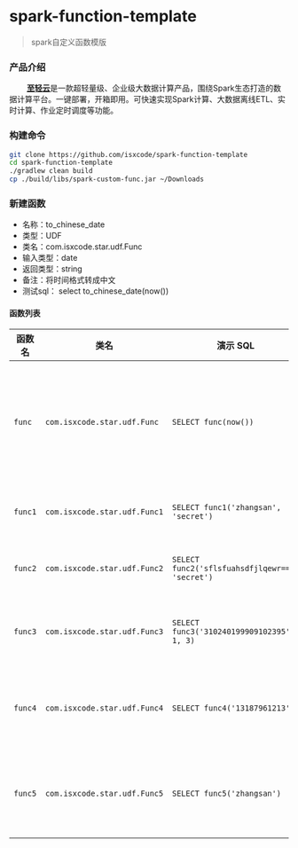 # spark-function-template

> spark自定义函数模版

### 产品介绍

&nbsp;&nbsp;&nbsp;&nbsp;&nbsp;&nbsp;&nbsp; [**至轻云**](https://zhiqingyun.isxcode.com)是一款超轻量级、企业级大数据计算产品，围绕Spark生态打造的数据计算平台。一键部署，开箱即用。可快速实现Spark计算、大数据离线ETL、实时计算、作业定时调度等功能。

### 构建命令

```bash
git clone https://github.com/isxcode/spark-function-template
cd spark-function-template
./gradlew clean build
cp ./build/libs/spark-custom-func.jar ~/Downloads
```

### 新建函数

- 名称：to_chinese_date
- 类型：UDF
- 类名：com.isxcode.star.udf.Func
- 输入类型：date
- 返回类型：string
- 备注：将时间格式转成中文
- 测试sql： select to_chinese_date(now())

#### 函数列表

| 函数名   | 类名                         | 演示 SQL                                  | 说明               | 备注                                                                                                                                                                                                                                              |
|----------|------------------------------|-------------------------------------------|--------------------|-------------------------------------------------------------------------------------------------------------------------------------------------------------------------------------------------------------------------------------------------|
| `func`   | `com.isxcode.star.udf.Func`   | `SELECT func(now())`                      | 将时间格式转成中文 | 需要额外下载依赖：[hutool-all-5.8.27.jar](https://repo1.maven.org/maven2/cn/hutool/hutool-all/5.8.27/hutool-all-5.8.27.jar)                                                                                                                              |
| `func1`  | `com.isxcode.star.udf.Func1`  | `SELECT func1('zhangsan', 'secret')`      | 对称加密           | 需要额外下载依赖：[hutool-all-5.8.27.jar](https://repo1.maven.org/maven2/cn/hutool/hutool-all/5.8.27/hutool-all-5.8.27.jar)                                                                                                                              |
| `func2`  | `com.isxcode.star.udf.Func2`  | `SELECT func2('sflsfuahsdfjlqewr==', 'secret')` | 对称解密           | 需要额外下载依赖：[hutool-all-5.8.27.jar](https://repo1.maven.org/maven2/cn/hutool/hutool-all/5.8.27/hutool-all-5.8.27.jar)                                                                                                                              |
| `func3`  | `com.isxcode.star.udf.Func3`  | `SELECT func3('310240199909102395', 1, 3)`| 身份证脱敏         | 需要额外下载依赖：[hutool-all-5.8.27.jar](https://repo1.maven.org/maven2/cn/hutool/hutool-all/5.8.27/hutool-all-5.8.27.jar)                                                                                                                              |
| `func4`  | `com.isxcode.star.udf.Func4`  | `SELECT func4('13187961213')`             | 手机号码脱敏       | 需要额外下载依赖：[hutool-all-5.8.27.jar](https://repo1.maven.org/maven2/cn/hutool/hutool-all/5.8.27/hutool-all-5.8.27.jar)                                                                                                                              |
| `func5`  | `com.isxcode.star.udf.Func5`  | `SELECT func5('zhangsan')`                | 国密随机加密       | 需要额外下载依赖：[hutool-all-5.8.27.jar](https://repo1.maven.org/maven2/cn/hutool/hutool-all/5.8.27/hutool-all-5.8.27.jar)、[bcprov-jdk18on-1.78.1.jar](https://repo1.maven.org/maven2/org/bouncycastle/bcprov-jdk18on/1.78.1/bcprov-jdk18on-1.78.1.jar) |
